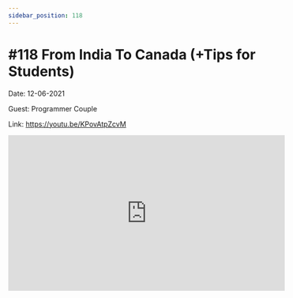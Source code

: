 ```yaml
---
sidebar_position: 118
---
```


# #118 From India To Canada (+Tips for Students) 

Date: 12-06-2021

Guest: Programmer Couple

Link: https://youtu.be/KPovAtpZcvM

<iframe width="560" height="315" src="https://www.youtube.com/embed/KPovAtpZcvM" title="YouTube video player" frameborder="0" allow="accelerometer; autoplay; clipboard-write; encrypted-media; gyroscope; picture-in-picture; web-share" allowfullscreen></iframe>